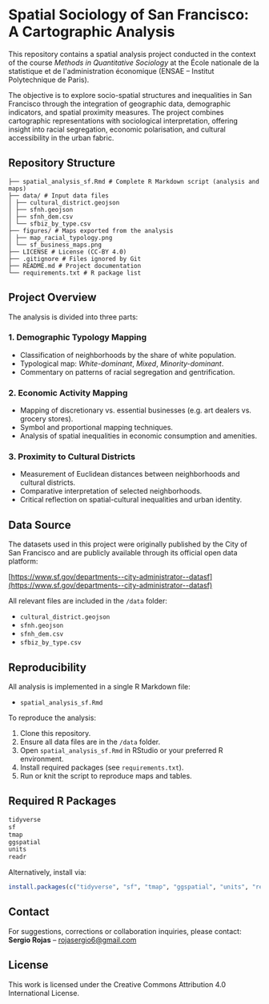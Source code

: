 # Spatial Sociology of San Francisco: A Cartographic Analysis

This repository contains a spatial analysis project conducted in the context of the course *Methods in Quantitative Sociology* at the École nationale de la statistique et de l'administration économique (ENSAE – Institut Polytechnique de Paris).

The objective is to explore socio-spatial structures and inequalities in San Francisco through the integration of geographic data, demographic indicators, and spatial proximity measures. The project combines cartographic representations with sociological interpretation, offering insight into racial segregation, economic polarisation, and cultural accessibility in the urban fabric.

## Repository Structure

```
├── spatial_analysis_sf.Rmd # Complete R Markdown script (analysis and maps)
├── data/ # Input data files
│ ├── cultural_district.geojson
│ ├── sfnh.geojson
│ ├── sfnh_dem.csv
│ └── sfbiz_by_type.csv
├── figures/ # Maps exported from the analysis
│ ├── map_racial_typology.png
│ └── sf_business_maps.png
├── LICENSE # License (CC-BY 4.0)
├── .gitignore # Files ignored by Git
├── README.md # Project documentation
└── requirements.txt # R package list
```


## Project Overview

The analysis is divided into three parts:

### 1. Demographic Typology Mapping
- Classification of neighborhoods by the share of white population.
- Typological map: *White-dominant*, *Mixed*, *Minority-dominant*.
- Commentary on patterns of racial segregation and gentrification.

### 2. Economic Activity Mapping
- Mapping of discretionary vs. essential businesses (e.g. art dealers vs. grocery stores).
- Symbol and proportional mapping techniques.
- Analysis of spatial inequalities in economic consumption and amenities.

### 3. Proximity to Cultural Districts
- Measurement of Euclidean distances between neighborhoods and cultural districts.
- Comparative interpretation of selected neighborhoods.
- Critical reflection on spatial-cultural inequalities and urban identity.

## Data Source

The datasets used in this project were originally published by the City of San Francisco and are publicly available through its official open data platform:

[https://www.sf.gov/departments--city-administrator--datasf](https://www.sf.gov/departments--city-administrator--datasf)
  
All relevant files are included in the `/data` folder:
- `cultural_district.geojson`
- `sfnh.geojson`
- `sfnh_dem.csv`
- `sfbiz_by_type.csv`


## Reproducibility

All analysis is implemented in a single R Markdown file:

- `spatial_analysis_sf.Rmd`

To reproduce the analysis:

1. Clone this repository.
2. Ensure all data files are in the `/data` folder.
3. Open `spatial_analysis_sf.Rmd` in RStudio or your preferred R environment.
4. Install required packages (see `requirements.txt`).
5. Run or knit the script to reproduce maps and tables.

## Required R Packages

```r
tidyverse
sf
tmap
ggspatial
units
readr
```
Alternatively, install via:
```r
install.packages(c("tidyverse", "sf", "tmap", "ggspatial", "units", "readr"))
```

## Contact

For suggestions, corrections or collaboration inquiries, please contact:  
**Sergio Rojas** – rojasergio6@gmail.com

## License

This work is licensed under the Creative Commons Attribution 4.0 International License.
